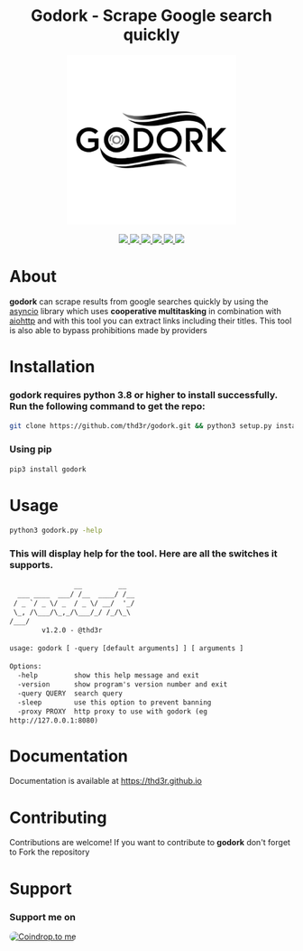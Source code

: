 <h1 align="center">
  Godork - Scrape Google search quickly
</h1>

<div align="center">
  <img src="assets/images/godork-logo.png" alt="godork" width="300px">
  <br>
</div>

<p align="center">
  <a href="https://python.org">
    <img src="https://img.shields.io/badge/Built%20with-Python-Blue">
  </a>
  <a href="https://opensource.org/licenses/MIT">
    <img src="https://img.shields.io/badge/license-MIT-_red.svg">
  </a>
  <a href="https://github.com/thd3r/godork/releases">
    <img src="https://img.shields.io/github/release/thd3r/godork.svg">
  </a>
  <a href="https://pypi.python.org/pypi/godork/">
    <img src="https://img.shields.io/pypi/v/godork.svg">
  </a>
  <a href="https://github.com/thd3r/godork/issues?q=is%3Aissue+is%3Aclosed">
    <img src="https://img.shields.io/github/issues-closed-raw/thd3r/godork?color=dark-green&label=issues%20fixed">
  </a>
  <a href="https://github.com/thd3r/godork/issues">
    <img src="https://img.shields.io/badge/contributions-welcome-brightgreen.svg?style=flat">
  </a>
</p>

# About

**godork** can scrape results from google searches quickly by using the [asyncio](https://docs.python.org/3/library/asyncio.html) library which uses **cooperative multitasking** in combination with [aiohttp](https://docs.aiohttp.org) and with this tool you can extract links including their titles. This tool is also able to bypass prohibitions made by providers

# Installation

### **godork** requires **python 3.8** or higher to install successfully. Run the following command to get the repo:

```sh
git clone https://github.com/thd3r/godork.git && python3 setup.py install
```

### Using pip

```sh
pip3 install godork
```

# Usage

```sh
python3 godork.py -help
```

### This will display help for the tool. Here are all the switches it supports.


```console
                __         __  
  ___ ____  ___/ /__  ____/ /__
 / _ `/ _ \/ _  / _ \/ __/  '_/
 \_, /\___/\_,_/\___/_/ /_/\_\ 
/___/                                                                                                            
        v1.2.0 - @thd3r

usage: godork [ -query [default arguments] ] [ arguments ] 

Options:
  -help         show this help message and exit
  -version      show program's version number and exit
  -query QUERY  search query
  -sleep        use this option to prevent banning
  -proxy PROXY  http proxy to use with godork (eg http://127.0.0.1:8080) 
```

# Documentation

Documentation is available at https://thd3r.github.io

# Contributing

Contributions are welcome! If you want to contribute to **godork** don't forget to Fork the repository

# Support

### Support me on 

<a href="https://coindrop.to/thd3r" target="_blank">
  <img src="https://coindrop.to/embed-button.png" style="border-radius: 10px; height: 57px !important;width: 200px !important;" alt="Coindrop.to me"></img>
</a>
